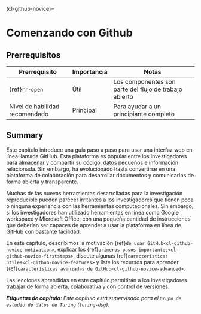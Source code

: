 (cl-github-novice)=
# Comenzando con Github

## Prerrequisitos

| Prerrequisito                  | Importancia | Notas                                                  |
| ------------------------------ | ----------- | ------------------------------------------------------ |
| {ref}`rr-open`                 | Útil        | Los componentes son parte del flujo de trabajo abierto |
| Nivel de habilidad recomendado | Principal   | Para ayudar a un principiante completo                 |

## Summary

Este capítulo introduce una guía paso a paso para usar una interfaz web en línea llamada GitHub. Esta plataforma es popular entre los investigadores para almacenar y compartir su código, datos pequeños e información relacionada. Sin embargo, ha evolucionado hasta convertirse en una plataforma de colaboración para desarrollar documentos y comunicarlos de forma abierta y transparente.

Muchas de las nuevas herramientas desarrolladas para la investigación reproducible pueden parecer irritantes a los investigadores que tienen poca o ninguna experiencia con las herramientas computacionales. Sin embargo, si los investigadores han utilizado herramientas en línea como Google workspace y Microsoft Office, con una pequeña cantidad de instrucciones que deberían ser capaces de aprender a usar la plataforma en línea de GitHub con bastante facilidad.

En este capítulo, describimos la motivación {ref}`de usar GitHub<cl-github-novice-motivation>`, explicar los {ref}`primeros pasos importantes<cl-github-novice-firststeps>`, discute algunas {ref}`características útiles<cl-github-novice-features>` y liste los recursos para aprender {ref}`características avanzadas de GitHub<cl-github-novice-advanced>`.

Las lecciones aprendidas en este capítulo permitirán a los investigadores trabajar de forma abierta, colaborativa y con control de versiones.

***Etiquetas de capítulo**: Este capítulo está supervisado para el `Grupo de estudio de datos de Turing` (`turing-dsg`).*
